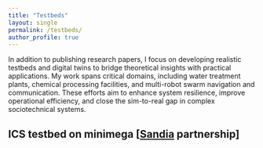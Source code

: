 ```yaml
---
title: "Testbeds"
layout: single
permalink: /testbeds/
author_profile: true
---
```


In addition to publishing research papers, I focus on developing realistic testbeds and digital twins to bridge theoretical insights with practical applications. My work spans critical domains, including water treatment plants, chemical processing facilities, and multi-robot swarm navigation and communication. These efforts aim to enhance system resilience, improve operational efficiency, and close the sim-to-real gap in complex sociotechnical systems.

## ICS testbed on minimega [[Sandia](https://www.sandia.gov/) partnership]
